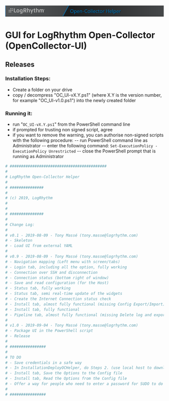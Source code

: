 ![GUI for LogRhythm Open-Collector](Images/Banner.png "GUI for LogRhythm Open-Collector")
# GUI for LogRhythm Open-Collector (OpenCollector-UI)

## Releases

### Installation Steps:
- Create a folder on your drive
- copy / decompress "OC_UI-vX.Y.ps1" (where X.Y is the version number, for example "OC_UI-v1.0.ps1") into the newly created folder

### Running it:
- run "```OC_UI-vX.Y.ps1```" from the PowerShell command line
- if prompted for trusting non signed script, agree
- if you want to remove the warning, you can authorise non-signed scripts with the following procedure:
-- run PowerShell command line as Administrator
-- enter the following command:
````Set-ExecutionPolicy -ExecutionPolicy Unrestricted````
-- close the PowerShell prompt that is running as Administrator

```powershell
# ###########################################
#
# LogRhythm Open-Collector Helper
#
# ###############
#
# (c) 2019, LogRhythm
#
#
# ###############
#
# Change Log:
#
# v0.1 - 2019-08-09 - Tony Massé (tony.masse@logrhythm.com)
# - Skeleton
# - Load UI from external YAML
#
# v0.9 - 2019-08-09 - Tony Massé (tony.masse@logrhythm.com)
# - Navigation mapping (Left menu with screen/tabs)
# - Login tab, including all the option, fully working
# - Connection over SSH and disconnection
# - Connection status (bottom right of window)
# - Save and read configuration (for the Host)
# - Status tab, fully working
# - Status tab, semi real-time update of the widgets
# - Create the Internet Connection status check
# - Install tab, almost fully functional (missing Config Export/Import)
# - Install tab, fully functional
# - Pipeline tab, almost fully functional (missing Delete log and export results)
#
# v1.0 - 2019-09-04 - Tony Massé (tony.masse@logrhythm.com)
# - Package UI in the PowerShell script
# - Release
#
# ################
#
# TO DO
# - Save credentials in a safe way
# - In InstallationDeployOCHelper, do Steps 2. (use local host to download OCHelper) and 3. (use local cached copy of OCHelper)
# - Install tab, Save the Options to the Config file
# - Install tab, Read the Options from the Config file
# - Offer a way for people who need to enter a password for SUDO to do so (via parameters)
#
# ################
```
